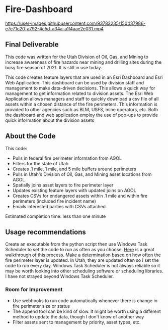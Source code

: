 # Fire-Dashboard

https://user-images.githubusercontent.com/93783235/150437986-e7e71c20-a792-4c5d-a34a-a1f4aae2e031.mp4

## Final Deliverable

This code was written for the Utah Division of Oil, Gas, and Mining to increase awareness of fire hazards near mining and drilling sites during the busy fire season of 2021. It is still in use today. 

This code creates feature layers that are used in an Esri Dashboard and Esri Web Application. This dashboard can be used by division staff and management to make data-driven decisions. This allows a quick way for management to get information related to division assets. The Esri Web Application allows managers and staff to quickly download a csv file of all assets within a chosen distance of the fire perimeters. This information is provided to other agencies such as BLM, USFS, mine operators, etc. Both the dashboard and web application employ the use of pop-ups to provide quick information about the division assets

## About the Code

This code:
* Pulls in federal fire perimeter information from AGOL
* Filters for the state of Utah
* Creates .1 mile, 1 mile, and 5 mile buffers around perimeters
* Pulls in Utah's Division of Oil, Gas, and Mining asset locations from AGOL
* Spatially joins asset layers to fire perimeter layer
* Updates existing feature layers with updated joins on AGOL
* Creates CSVs for endangered assets within .1 mile and within fire perimeters (included fire incident name)
* Emails interested parties with CSVs attached

Estimated completion time: less than one minute

## Usage recommendations
Create an executable from the python script then use Windows Task Scheduler to set the code to run as often as you choose. [Here](https://datatofish.com/python-script-windows-scheduler/) is a great walkthrough of this process. Make a determination based on how often the fire perimeter layer is updated. In Utah, they are updated often so I set the code to run every day. Windows Task Scheduler is not always reliable so it may be worth looking into other scheduling software or scheduling libraries. I have not strayed beyond Windows Task Scheduler. 

### Room for Improvement
* Use webhooks to run code automatically whenever there is change in fire perimeter size or status
* The append tool can be kind of slow. It might be worth using a different method to update the data, though I don't know of another way
* Filter assets sent to management by priority, asset types, etc. 
